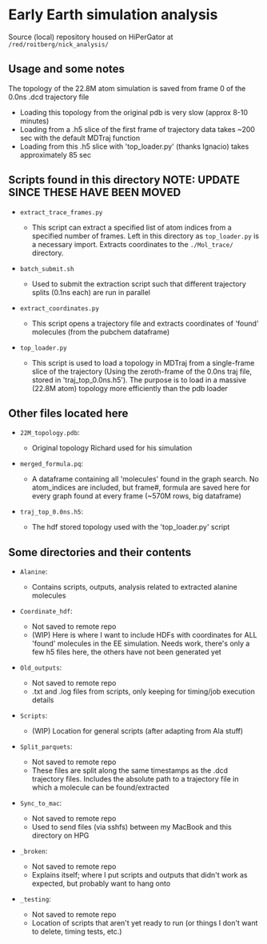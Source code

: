 # Early Earth simulation analysis

Source (local) repository housed on HiPerGator at `/red/roitberg/nick_analysis/`

## Usage and some notes

The topology of the 22.8M atom simulation is saved from frame 0 of the 0.0ns .dcd trajectory file

- Loading this topology from the original pdb is very slow (approx 8-10 minutes)
- Loading from a .h5 slice of the first frame of trajectory data takes ~200 sec with the default MDTraj function
- Loading from this .h5 slice with 'top_loader.py' (thanks Ignacio) takes approximately 85 sec

## Scripts found in this directory NOTE: UPDATE SINCE THESE HAVE BEEN MOVED

- `extract_trace_frames.py`
  - This script can extract a specified list of atom indices from a specified number of frames. Left in this directory as `top_loader.py` is a necessary import. Extracts coordinates to the `./Mol_trace/` directory.

- `batch_submit.sh`
  - Used to submit the extraction script such that different trajectory splits (0.1ns each) are run in parallel

- `extract_coordinates.py`
  - This script opens a trajectory file and extracts coordinates of 'found' molecules (from the pubchem dataframe)

- `top_loader.py`
  - This script is used to load a topology in MDTraj from a single-frame slice of the trajectory (Using the zeroth-frame of the 0.0ns traj file, stored in 'traj_top_0.0ns.h5'). The purpose is to load in a massive (22.8M atom) topology more efficiently than the pdb loader

## Other files located here

- `22M_topology.pdb`:
  - Original topology Richard used for his simulation

- `merged_formula.pq`:
  - A dataframe containing all 'molecules' found in the graph search. No atom_indices are included, but frame#, formula are saved here for every graph found at every frame (~570M rows, big dataframe)

- `traj_top_0.0ns.h5`:
  - The hdf stored topology used with the 'top_loader.py' script

## Some directories and their contents

- `Alanine`:
  - Contains scripts, outputs, analysis related to extracted alanine molecules

- `Coordinate_hdf`:
  - Not saved to remote repo
  - (WIP) Here is where I want to include HDFs with coordinates for ALL 'found' molecules in the EE simulation. Needs work, there's only a few h5 files here, the others have not been generated yet

- `Old_outputs`:
  - Not saved to remote repo
  - .txt and .log files from scripts, only keeping for timing/job execution details

- `Scripts`:
  - (WIP) Location for general scripts (after adapting from Ala stuff)

- `Split_parquets`:
  - Not saved to remote repo
  - These files are split along the same timestamps as the .dcd trajectory files. Includes the absolute path to a trajectory file in which a molecule can be found/extracted

- `Sync_to_mac`:
  - Not saved to remote repo
  - Used to send files (via sshfs) between my MacBook and this directory on HPG

- `_broken`:
  - Not saved to remote repo
  - Explains itself; where I put scripts and outputs that didn't work as expected, but probably want to hang onto

- `_testing`:
  - Not saved to remote repo
  - Location of scripts that aren't yet ready to run (or things I don't want to delete, timing tests, etc.)
